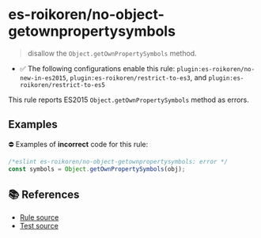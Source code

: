 # es-roikoren/no-object-getownpropertysymbols
> disallow the `Object.getOwnPropertySymbols` method.

- ✅ The following configurations enable this rule: `plugin:es-roikoren/no-new-in-es2015`, `plugin:es-roikoren/restrict-to-es3`, and `plugin:es-roikoren/restrict-to-es5`

This rule reports ES2015 `Object.getOwnPropertySymbols` method as errors.

## Examples

⛔ Examples of **incorrect** code for this rule:

```js
/*eslint es-roikoren/no-object-getownpropertysymbols: error */
const symbols = Object.getOwnPropertySymbols(obj);
```

## 📚 References

- [Rule source](https://github.com/roikoren755/eslint-plugin-es/blob/v2.0.5/src/rules/no-object-getownpropertysymbols.ts)
- [Test source](https://github.com/roikoren755/eslint-plugin-es/blob/v2.0.5/tests/src/rules/no-object-getownpropertysymbols.ts)
